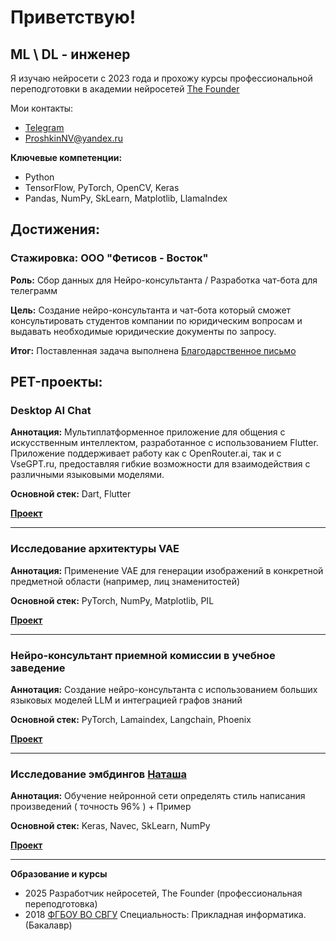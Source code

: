 # Приветствую!


## ML \ DL - инженер

Я изучаю нейросети с 2023 года и прохожу курсы профессиональной переподготовки в академии нейросетей [The Founder](https://academy.the-founder.ru/)


Мои контакты:


* [Telegram](https://t.me/Nikolai0000011)
* [ProshkinNV@yandex.ru](mailto:ProshkinNV@yandex.ru)


**Ключевые компетенции:**
* Python
* TensorFlow, PyTorch, OpenCV, Keras
* Pandas, NumPy, SkLearn, Matplotlib, LlamaIndex


## Достижения:
### Стажировка: ООО "Фетисов - Восток"

**Роль:** Сбор данных для Нейро-консультанта  / Разработка чат-бота для телеграмм


**Цель:** Создание нейро-консультанта и чат-бота который сможет консультировать студентов компании по юридическим вопросам и выдавать необходимые юридические документы по запросу.


**Итог:** Поставленная задача выполнена [Благодарственное письмо](https://storage.yandexcloud.net/preview/photo_5197217273964784104_y.jpg)

## PET-проекты:

### Desktop AI Chat
**Аннотация:** Мультиплатформенное приложение для общения с искусственным интеллектом, разработанное с использованием Flutter. Приложение поддерживает работу как с OpenRouter.ai, так и с VseGPT.ru, предоставляя гибкие возможности для взаимодействия с различными языковыми моделями.


**Основной стек:** Dart, Flutter


[**Проект**](https://github.com/ProshkinNV/Desktop_AI_Chat)
___
### Исследование архитектуры VAE
**Аннотация:** Применение VAE для генерации изображений в конкретной предметной области (например, лиц знаменитостей)


**Основной стек:**  PyTorch, NumPy, Matplotlib, PIL


[**Проект**](https://github.com/ProshkinNV/Image/blob/main/VAE%20Generation%20%E2%84%964.ipynb)

____
### Нейро-консультант приемной комиссии в учебное заведение
**Аннотация:** Создание нейро-консультанта с использованием больших языковых моделей LLM и интеграцией графов знаний 


**Основной стек:** PyTorch, Lamaindex, Langchain, Phoenix


[**Проект**](https://github.com/ProshkinNV/Neuroconsultant/blob/main/Practical_work_%E2%80%9CNeuroconsultant%E2%80%9D_ipynb_.ipynb)

____
### Исследование эмбдингов [Наташа](https://natasha.github.io/navec/) 
**Аннотация:** Обучение нейронной сети определять стиль написания произведений ( точность 96% ) + Пример


**Основной стек:** Keras, Navec, SkLearn, NumPy


[**Проект**](https://github.com/ProshkinNV/Text/blob/main/GitHub_Poets_%E2%84%961.ipynb)

____

**Образование и курсы**


* 2025 Разработчик нейросетей, The Founder (профессиональная переподготовка)
* 2018 [ФГБОУ ВО СВГУ](https://www.svgu.ru/) Специальность: Прикладная информатика. (Бакалавр)
